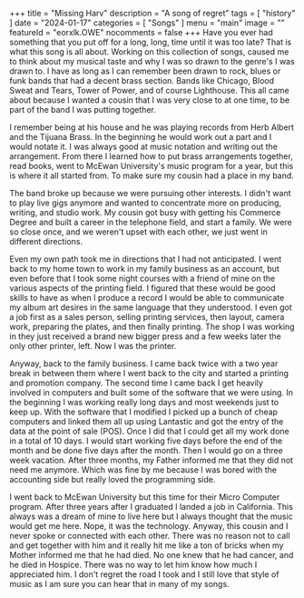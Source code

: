 +++
title = "Missing Harv"
description = "A song of regret"
tags =  [
    "history"
]
date = "2024-01-17"
categories = [
    "Songs"
]
menu = "main"
image = ""
featureId = "eorxlk.OWE"
nocomments = false
+++
Have you ever had something that you put off for a long, long, time until it was too late?  That is what this song is all about.  Working on this collection of songs, caused me to think about my musical taste and why I was so drawn to the genre's I was drawn to.  I have as long as I can remember been drawn to rock, blues or funk bands that had a decent brass section.  Bands like Chicago, Blood Sweat and Tears, Tower of Power, and of course Lighthouse.  This all came about because I wanted a cousin that I was very close to at one time, to be part of the band I was putting together.

I remember being at his house and he was playing records from Herb Albert and the Tijuana Brass.  In the beginning he would work out a part and I would notate it.  I was always good at music notation and writing out the arrangement.  From there I learned how to put brass arrangements together, read books, went to McEwan University's music program for a year, but this is where it all started from.  To make sure my cousin had a place in my band.

The band broke up because we were pursuing other interests.  I didn't want to play live gigs anymore and wanted to concentrate more on producing, writing, and studio work.  My cousin got busy with getting his Commerce Degree and built a career in the telephone field, and start a family.  We were so close once, and we weren't upset with each other, we just went in different directions.

Even my own path took me in directions that I had not anticipated.  I went back to my home town to work in my family business as an account, but even before that I took some night courses with a friend of mine on the various aspects of the printing field.  I figured that these would be good skills to have as when I produce a record I would be able to communicate my album art desires in the same language that they understood.  I even got a job first as a sales person, selling printing services, then layout, camera work, preparing the plates, and then finally printing.  The shop I was working in they just received a brand new bigger press and a few weeks later the only other printer, left.  Now I was the printer.

Anyway, back to the family business.  I came back twice with a two year break in between them where I went back to the city and started a printing and promotion company.  The second time I came back I get heavily involved in computers and built some of the software that we were using.  In the beginning I was working really long days and most weekends just to keep up.  With the software that I modified I picked up a bunch of cheap computers and linked them all up using Lantastic and got the entry of the data at the point of sale (POS).  Once I did that I could get all my work done in a total of 10 days.  I would start working five days before the end of the month and be done five days after the month.  Then I would go on a three week vacation.  After three months, my Father informed me that they did not need me anymore.  Which was fine by me because I was bored with the accounting side but really loved the programming side.

I went back to McEwan University but this time for their Micro Computer program.  After three years after I graduated I landed a job in California.  This always was a dream of mine to live here but I always thought that the music would get me here.  Nope, it was the technology.  Anyway, this cousin and I never spoke or connected with each other.  There was no reason not to call and get together with him and it really hit me like a ton of bricks when my Mother informed me that he had died.  No one knew that he had cancer, and he died in Hospice.  There was no way to let him know how much I appreciated him.  I don't regret the road I took and I still love that style of music as I am sure you can hear that in many of my songs.